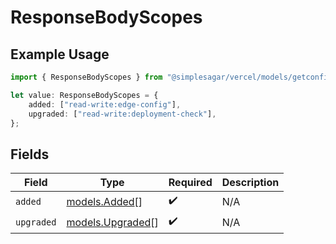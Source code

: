 # ResponseBodyScopes

## Example Usage

```typescript
import { ResponseBodyScopes } from "@simplesagar/vercel/models/getconfigurationsop.js";

let value: ResponseBodyScopes = {
    added: ["read-write:edge-config"],
    upgraded: ["read-write:deployment-check"],
};
```

## Fields

| Field                                      | Type                                       | Required                                   | Description                                |
| ------------------------------------------ | ------------------------------------------ | ------------------------------------------ | ------------------------------------------ |
| `added`                                    | [models.Added](../models/added.md)[]       | :heavy_check_mark:                         | N/A                                        |
| `upgraded`                                 | [models.Upgraded](../models/upgraded.md)[] | :heavy_check_mark:                         | N/A                                        |